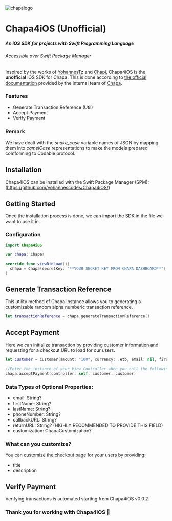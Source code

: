 
![chapalogo](https://github.com/yohanneskemer/Chapa4iOS/assets/99908888/b84c770e-5dfa-411b-b2a6-33a29fcb5af9)

# Chapa4iOS (Unofficial)
##### An iOS SDK for projects with Swift Programming Language
###### Accessible over Swift Package Manager

Inspired by the works of [YohannesTz](https://github.com/YohannesTz/ChapaKt) and [Chapi](https://github.com/Chapa-Et/chapa-django), Chapa4iOS is the **unofficial** iOS SDK for Chapa. 
This is done according to [the official documentation](https://developer.chapa.co) provided by the internal team of [Chapa](https://chapa.co).

### Features
- Generate Transaction Reference (Util)
- Accept Payment
- Verify Payment

### Remark
We have dealt with the *snake_case* variable names of JSON by mapping them into *camelCase* representations to make the models prepared comforming to Codable protocol.

## Installation
Chapa4iOS can be installed with the Swift Package Manager (SPM):
(https://github.com/yohannescodes/Chapa4iOS/)

## Getting Started
Once the installation process is done, we can import the SDK in the file we want to use it in.

### Configuration

```swift
import Chapa4iOS

var chapa: Chapa!

override func viewDidLoad(){
  chapa = Chapa(secretKey: "**YOUR SECRET KEY FROM CHAPA DASHBOARD**")
}
```


## Generate Transaction Reference
This utility method of Chapa instance allows you to generating a customizable random alpha numberic transaction reference.


```swift 
let transactionReference = chapa.generateTransactionReference()
```


## Accept Payment
Here we can initialize transaction by providing customer information and requesting for a checkout URL to load for our users.


```swift
let customer = Customer(amount: "100", currency: .etb, email: nil, firstName: "Yohannes", lastName: "Haile", phoneNumber: "0922106876", txRef: transactionReference, callbackURL: nil, returnURL: nil, customization: nil)

//Enter the instance of your View Controller when you call the following method so it can instantiate Web View for the Checkout page it retrieves from the response.
chapa.acceptPayment(controller: self, customer: customer)
```  

### Data Types of Optional Properties:

- email: String?
- firstName: String?
- lastName: String?
- phoneNumber: String?
- callbackURL: String?
- returnURL: String? (HIGHLY RECOMMENDED TO PROVIDE THIS FIELD)
- customization: ChapaCustomization?

### What can you customize?

You can customize the checkout page for your users by providing:
- title
- description

## Verify Payment
Verifying transactions is automated starting from Chapa4iOS v0.0.2.

### Thank you for working with Chapa4iOS 🧡

